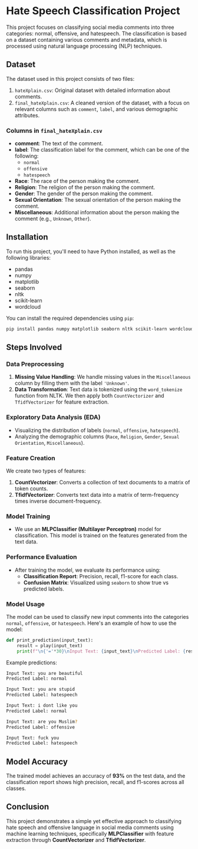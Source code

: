 # Hate Speech Classification Project

This project focuses on classifying social media comments into three categories: normal, offensive, and hatespeech. The classification is based on a dataset containing various comments and metadata, which is processed using natural language processing (NLP) techniques.

## Dataset

The dataset used in this project consists of two files:

1. `hateXplain.csv`: Original dataset with detailed information about comments.
2. `final_hateXplain.csv`: A cleaned version of the dataset, with a focus on relevant columns such as `comment`, `label`, and various demographic attributes.

### Columns in `final_hateXplain.csv`
- **comment**: The text of the comment.
- **label**: The classification label for the comment, which can be one of the following:
  - `normal`
  - `offensive`
  - `hatespeech`
- **Race**: The race of the person making the comment.
- **Religion**: The religion of the person making the comment.
- **Gender**: The gender of the person making the comment.
- **Sexual Orientation**: The sexual orientation of the person making the comment.
- **Miscellaneous**: Additional information about the person making the comment (e.g., `Unknown`, `Other`).

## Installation

To run this project, you'll need to have Python installed, as well as the following libraries:

- pandas
- numpy
- matplotlib
- seaborn
- nltk
- scikit-learn
- wordcloud

You can install the required dependencies using `pip`:

```bash
pip install pandas numpy matplotlib seaborn nltk scikit-learn wordcloud
```

## Steps Involved

### Data Preprocessing

1. **Missing Value Handling**: We handle missing values in the `Miscellaneous` column by filling them with the label `'Unknown'`.
2. **Data Transformation**: Text data is tokenized using the `word_tokenize` function from NLTK. We then apply both `CountVectorizer` and `TfidfVectorizer` for feature extraction.

### Exploratory Data Analysis (EDA)

- Visualizing the distribution of labels (`normal`, `offensive`, `hatespeech`).
- Analyzing the demographic columns (`Race`, `Religion`, `Gender`, `Sexual Orientation`, `Miscellaneous`).

### Feature Creation

We create two types of features:
1. **CountVectorizer**: Converts a collection of text documents to a matrix of token counts.
2. **TfidfVectorizer**: Converts text data into a matrix of term-frequency times inverse document-frequency.

### Model Training

- We use an **MLPClassifier (Multilayer Perceptron)** model for classification. This model is trained on the features generated from the text data.

### Performance Evaluation

- After training the model, we evaluate its performance using:
  - **Classification Report**: Precision, recall, f1-score for each class.
  - **Confusion Matrix**: Visualized using `seaborn` to show true vs predicted labels.

### Model Usage

The model can be used to classify new input comments into the categories `normal`, `offensive`, or `hatespeech`. Here's an example of how to use the model:

```python
def print_prediction(input_text):
    result = play(input_text)
    print(f"\n{'='*30}\nInput Text: {input_text}\nPredicted Label: {result}\n{'='*30}")
```

Example predictions:

```bash
Input Text: you are beautiful
Predicted Label: normal

Input Text: you are stupid
Predicted Label: hatespeech

Input Text: i dont like you
Predicted Label: normal

Input Text: are you Muslim?
Predicted Label: offensive

Input Text: fuck you
Predicted Label: hatespeech
```

## Model Accuracy

The trained model achieves an accuracy of **93%** on the test data, and the classification report shows high precision, recall, and f1-scores across all classes.

## Conclusion

This project demonstrates a simple yet effective approach to classifying hate speech and offensive language in social media comments using machine learning techniques, specifically **MLPClassifier** with feature extraction through **CountVectorizer** and **TfidfVectorizer**.
